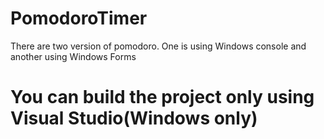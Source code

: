 # PomodoroTimer

There are two version of pomodoro. One is using Windows console and another using Windows Forms
 
# You can build the project only using Visual Studio(Windows only)
